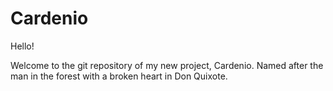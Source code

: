 # Cardenio

Hello!

Welcome to the git repository of my new project, Cardenio.  Named after the man in the forest with a broken heart in Don Quixote.
